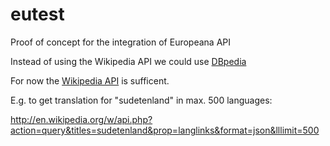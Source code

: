 eutest
======

Proof of concept for the integration of Europeana API


Instead of using the Wikipedia API we could use [DBpedia](http://wiki.dbpedia.org/OnlineAccess)

For now the [Wikipedia API](http://en.wikipedia.org/w/api.php) is sufficent.

E.g. to get translation for "sudetenland" in max. 500 languages:

<http://en.wikipedia.org/w/api.php?action=query&titles=sudetenland&prop=langlinks&format=json&lllimit=500>


